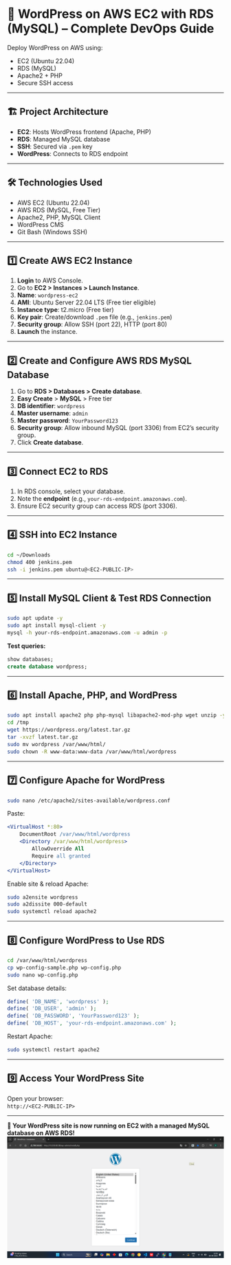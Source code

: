 # 🚀 WordPress on AWS EC2 with RDS (MySQL) – Complete DevOps Guide

Deploy WordPress on AWS using:
- EC2 (Ubuntu 22.04)
- RDS (MySQL)
- Apache2 + PHP
- Secure SSH access

---

## 🏗️ Project Architecture

- **EC2**: Hosts WordPress frontend (Apache, PHP)
- **RDS**: Managed MySQL database
- **SSH**: Secured via `.pem` key
- **WordPress**: Connects to RDS endpoint

---

## 🛠️ Technologies Used

- AWS EC2 (Ubuntu 22.04)
- AWS RDS (MySQL, Free Tier)
- Apache2, PHP, MySQL Client
- WordPress CMS
- Git Bash (Windows SSH)

---

## 1️⃣ Create AWS EC2 Instance

1. **Login** to AWS Console.
2. Go to **EC2 > Instances > Launch Instance**.
3. **Name**: `wordpress-ec2`
4. **AMI**: Ubuntu Server 22.04 LTS (Free tier eligible)
5. **Instance type**: t2.micro (Free tier)
6. **Key pair**: Create/download `.pem` file (e.g., `jenkins.pem`)
7. **Security group**: Allow SSH (port 22), HTTP (port 80)
8. **Launch** the instance.

---

## 2️⃣ Create and Configure AWS RDS MySQL Database

1. Go to **RDS > Databases > Create database**.
2. **Easy Create** > **MySQL** > Free tier
3. **DB identifier**: `wordpress`
4. **Master username**: `admin`
5. **Master password**: `YourPassword123`
6. **Security group**: Allow inbound MySQL (port 3306) from EC2’s security group.
7. Click **Create database**.

---

## 3️⃣ Connect EC2 to RDS

1. In RDS console, select your database.
2. Note the **endpoint** (e.g., `your-rds-endpoint.amazonaws.com`).
3. Ensure EC2 security group can access RDS (port 3306).

---

## 4️⃣ SSH into EC2 Instance

```bash
cd ~/Downloads
chmod 400 jenkins.pem
ssh -i jenkins.pem ubuntu@<EC2-PUBLIC-IP>
```

---

## 5️⃣ Install MySQL Client & Test RDS Connection

```bash
sudo apt update -y
sudo apt install mysql-client -y
mysql -h your-rds-endpoint.amazonaws.com -u admin -p
```

**Test queries:**
```sql
show databases;
create database wordpress;
```

---

## 6️⃣ Install Apache, PHP, and WordPress

```bash
sudo apt install apache2 php php-mysql libapache2-mod-php wget unzip -y
cd /tmp
wget https://wordpress.org/latest.tar.gz
tar -xvzf latest.tar.gz
sudo mv wordpress /var/www/html/
sudo chown -R www-data:www-data /var/www/html/wordpress
```

---

## 7️⃣ Configure Apache for WordPress

```bash
sudo nano /etc/apache2/sites-available/wordpress.conf
```

Paste:
```apache
<VirtualHost *:80>
    DocumentRoot /var/www/html/wordpress
    <Directory /var/www/html/wordpress>
        AllowOverride All
        Require all granted
    </Directory>
</VirtualHost>
```

Enable site & reload Apache:
```bash
sudo a2ensite wordpress
sudo a2dissite 000-default
sudo systemctl reload apache2
```

---

## 8️⃣ Configure WordPress to Use RDS

```bash
cd /var/www/html/wordpress
cp wp-config-sample.php wp-config.php
sudo nano wp-config.php
```

Set database details:
```php
define( 'DB_NAME', 'wordpress' );
define( 'DB_USER', 'admin' );
define( 'DB_PASSWORD', 'YourPassword123' );
define( 'DB_HOST', 'your-rds-endpoint.amazonaws.com' );
```

Restart Apache:
```bash
sudo systemctl restart apache2
```

---

## 9️⃣ Access Your WordPress Site

Open your browser:  
`http://<EC2-PUBLIC-IP>`

---

**🎉 Your WordPress site is now running on EC2 with a managed MySQL database on AWS RDS!**
![RDS Deletion Error](wordpress.png)
